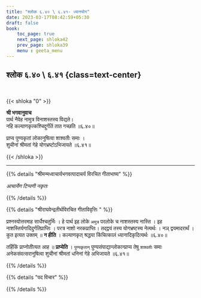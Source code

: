 ```yaml
---
title: "श्लोक ६.४० \ ६.४१- ध्यानयोग"
date: 2023-03-17T08:42:59+05:30
draft: false
book:
    toc_page: true
    next_page: shloka42
    prev_page: shloka39
    menu : geeta_menu
---
```




## श्लोक ६.४० \ ६.४१ {class=text-center}

<br/>

{{< shloka  "0"  >}}

**श्री भगवानुवाच**  
पार्थ नैवेह नामुत्र विनाशस्तस्य विद्यते।  
नहि कल्याणकृत्कश्चिद्दुर्गतिं तात गच्छति ॥६.४०॥

प्राप्य पुण्यकृतां लोकानुषित्वा शाश्वतीः समाः ।   
शुचीनां श्रीमतां गेहे योगभ्रष्टोऽभिजायते ॥६.४१॥


{{< /shloka >}}

---


{{% details "श्रीमन्मध्वाचार्यभगवत्पादाचर्य विरचित  गीताभाष्य" %}}

*आचार्येण टिप्पणी नकृतः*

{{% /details %}}



{{% details "श्रीराघवेन्द्रतीर्थविरचित गीताविवृत्तिः " %}}

प्रश्नस्योत्तरमाह सार्धैश्चतुर्भिः । हे पार्थ इह लोके `अमुत्र` परलोके च
नाशस्तस्य नास्ति । इह नाशस्तिर्यगादिदुर्गतिप्राप्तिः । परत्र नाशो नरकप्राप्तिः।
तद्द्वयं तस्य योगभ्रष्टस्य नेत्यर्थः । नञ् द्वयमादरार्थं । कुत इत्यत
उक्तम्‌ ॥ 
**न हीति** ।  कल्याणकृत्‌ श्रद्धया किंचित्कालं ध्यानादिकृदित्यर्थः ॥६.४०॥

तर्हिकिं प्राप्नोतीत्यत आह ॥ **प्राप्येति** । `पुण्यकृतान्‌`
पुण्यसंपाद्यान्लोकान्प्राप्य तेषु `शाश्वतीः` समाः अनेकसंवत्सरानुषित्वा शुचीनां
श्रीमतां धनिनां गेहे अभिजायते ॥६.४१॥

{{% /details %}} 



{{% details "पद विचार" %}}


{{% /details %}}

